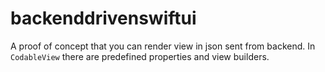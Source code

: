 # backenddrivenswiftui

A proof of concept that you can render view in json sent from backend. 
In `CodableView` there are predefined properties and view builders.
